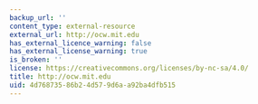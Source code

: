 ```yaml
---
backup_url: ''
content_type: external-resource
external_url: http://ocw.mit.edu
has_external_licence_warning: false
has_external_license_warning: true
is_broken: ''
license: https://creativecommons.org/licenses/by-nc-sa/4.0/
title: http://ocw.mit.edu
uid: 4d768735-86b2-4d57-9d6a-a92ba4dfb515
---
```

